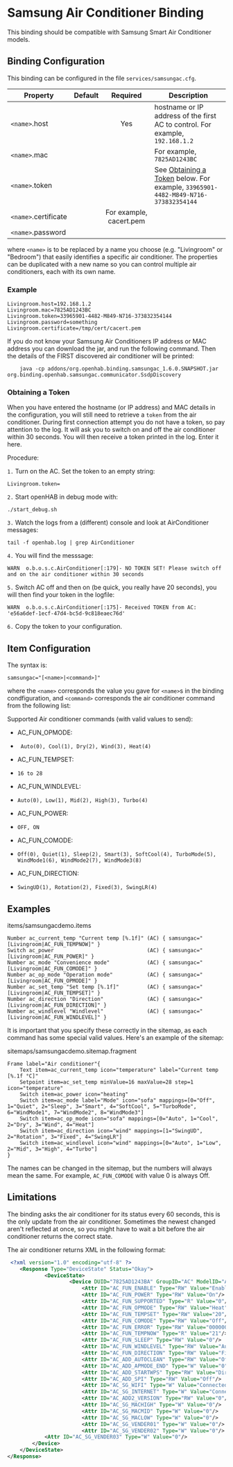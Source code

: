 # Samsung Air Conditioner Binding

This binding should be compatible with Samsung Smart Air Conditioner models.

## Binding Configuration

This binding can be configured in the file `services/samsungac.cfg`.

| Property | Default | Required | Description |
|----------|---------|:--------:|-------------|
| `<name>`.host |     |    Yes   | hostname or IP address of the first AC to control.  For example, `192.168.1.2` |
| `<name>`.mac |      |          | For example, `7825AD1243BC` |
| `<name>`.token |    |          | See [Obtaining a Token](#obtaining-a-token) below. For example, `33965901-4482-M849-N716-373832354144` |
| `<name>`.certificate |         | For example, cacert.pem |
| `<name>`.password   |          |  |

where `<name>` is to be replaced by a name you choose (e.g. "Livingroom" or "Bedroom") that easily identifies a specific air conditioner.  The properties can be duplicated with a new name so you can control multiple air conditioners, each with its own name.

### Example

```
Livingroom.host=192.168.1.2
Livingroom.mac=7825AD1243BC
Livingroom.token=33965901-4482-M849-N716-373832354144
Livingroom.password=something
Livingroom.certificate=/tmp/cert/cacert.pem
```

If you do not know your Samsung Air Conditioners IP address or MAC address you can download the jar, and run the following command. Then the details of the FIRST discovered air conditioner will be printed:

```shell
    java -cp addons/org.openhab.binding.samsungac_1.6.0.SNAPSHOT.jar org.binding.openhab.samsungac.communicator.SsdpDiscovery
```

### Obtaining a Token

When you have entered the hostname (or IP address) and MAC details in the configuration, you will still need to retrieve a `token` from the air conditioner.  During first connection attempt you do not have a token, so pay attention to the log. It will ask you to switch on and off the air conditioner within 30 seconds. You will then receive a token printed in the log. Enter it here.

Procedure:  

`1.` Turn on the AC. Set the token to an empty string:

```
Livingroom.token=
```

`2.` Start openHAB in debug mode with:  

```
./start_debug.sh
```

`3.` Watch the logs from a (different) console and look at AirConditioner messages:  

```
tail -f openhab.log | grep AirConditioner
```

`4.` You will find the messsage:  

```
WARN  o.b.o.s.c.AirConditioner[:179]- NO TOKEN SET! Please switch off and on the air conditioner within 30 seconds  
```

`5.` Switch AC off and then on (be quick, you really have 20 seconds), you will then find your token in the logfile:                                      

 ```
 WARN  o.b.o.s.c.AirConditioner[:175]- Received TOKEN from AC: 'e56a6def-1ecf-47d4-bc5d-9c818eaec76d'  
 ```

`6.` Copy the token to your configuration.

## Item Configuration

The syntax is:

```
samsungac="[<name>|<command>]"
```

where the `<name>` corresponds the value you gave for `<name>`s in the binding condfiguration, and `<command>` corresponds the air conditioner command from the following list:

Supported Air conditioner commands (with valid values to send):

* AC_FUN_OPMODE:
 *      Auto(0), Cool(1), Dry(2), Wind(3), Heat(4)
* AC_FUN_TEMPSET: 
 *     16 to 28 
* AC_FUN_WINDLEVEL:
 *     Auto(0), Low(1), Mid(2), High(3), Turbo(4) 
* AC_FUN_POWER: 
 *     OFF, ON 
* AC_FUN_COMODE:
 *     Off(0), Quiet(1), Sleep(2), Smart(3), SoftCool(4), TurboMode(5), WindMode1(6), WindMode2(7), WindMode3(8) 
* AC_FUN_DIRECTION:
 *     SwingUD(1), Rotation(2), Fixed(3), SwingLR(4)

## Examples


items/samsungacdemo.items

```
Number ac_current_temp "Current temp [%.1f]" (AC) { samsungac="[Livingroom|AC_FUN_TEMPNOW]" }
Switch ac_power                              (AC) { samsungac="[Livingroom|AC_FUN_POWER]" }
Number ac_mode "Convenience mode"            (AC) { samsungac="[Livingroom|AC_FUN_COMODE]" }
Number ac_op_mode "Operation mode"           (AC) { samsungac="[Livingroom|AC_FUN_OPMODE]" }
Number ac_set_temp "Set temp [%.1f]"         (AC) { samsungac="[Livingroom|AC_FUN_TEMPSET]" }
Number ac_direction "Direction"              (AC) { samsungac="[Livingroom|AC_FUN_DIRECTION]" }
Number ac_windlevel "Windlevel"              (AC) { samsungac="[Livingroom|AC_FUN_WINDLEVEL]" }
```

It is important that you specify these correctly in the sitemap, as each command has some special valid values. Here's an example of the sitemap:

sitemaps/samsungacdemo.sitemap.fragment

```
Frame label="Air conditioner"{
    Text item=ac_current_temp icon="temperature" label="Current temp [%.1f °C]"
    Setpoint item=ac_set_temp minValue=16 maxValue=28 step=1 icon="temperature"
    Switch item=ac_power icon="heating"
    Switch item=ac_mode label="Mode" icon="sofa" mappings=[0="Off", 1="Quiet", 2="Sleep", 3="Smart", 4="SoftCool", 5="TurboMode", 6="WindMode1", 7="WindMode2", 8="WindMode3"]
    Switch item=ac_op_mode icon="sofa" mappings=[0="Auto", 1="Cool", 2="Dry", 3="Wind", 4="Heat"]
    Switch item=ac_direction icon="wind" mappings=[1="SwingUD", 2="Rotation", 3="Fixed", 4="SwingLR"]
    Switch item=ac_windlevel icon="wind" mappings=[0="Auto", 1="Low", 2="Mid", 3="High", 4="Turbo"]
}
```

The names can be changed in the sitemap, but the numbers will always mean the same. For example, `AC_FUN_COMODE` with value 0 is always Off.

## Limitations

The binding asks the air conditioner for its status every 60 seconds, this is the only update from the air conditioner. Sometimes the newest changed aren't reflected at once, so you might have to wait a bit before the air conditioner returns the correct state.

The air conditioner returns XML in the following format:

```xml
 <?xml version="1.0" encoding="utf-8" ?>
    <Response Type="DeviceState" Status="Okay">
            <DeviceState>
                    <Device DUID="7825AD1243BA" GroupID="AC" ModelID="AC" >
                        <Attr ID="AC_FUN_ENABLE" Type="RW" Value="Enable"/>
                        <Attr ID="AC_FUN_POWER" Type="RW" Value="On"/>
                        <Attr ID="AC_FUN_SUPPORTED" Type="R" Value="0"/>
                        <Attr ID="AC_FUN_OPMODE" Type="RW" Value="Heat"/>
                        <Attr ID="AC_FUN_TEMPSET" Type="RW" Value="20"/>
                        <Attr ID="AC_FUN_COMODE" Type="RW" Value="Off"/>
                        <Attr ID="AC_FUN_ERROR" Type="RW" Value="00000000"/>
                        <Attr ID="AC_FUN_TEMPNOW" Type="R" Value="21"/>
                        <Attr ID="AC_FUN_SLEEP" Type="RW" Value="0"/>
                        <Attr ID="AC_FUN_WINDLEVEL" Type="RW" Value="Auto"/>
                        <Attr ID="AC_FUN_DIRECTION" Type="RW" Value="Fixed"/>
                        <Attr ID="AC_ADD_AUTOCLEAN" Type="RW" Value="Off"/>
                        <Attr ID="AC_ADD_APMODE_END" Type="W" Value="0"/>
                        <Attr ID="AC_ADD_STARTWPS" Type="RW" Value="Direct"/>
                        <Attr ID="AC_ADD_SPI" Type="RW" Value="Off"/>
                        <Attr ID="AC_SG_WIFI" Type="W" Value="Connected"/>
                        <Attr ID="AC_SG_INTERNET" Type="W" Value="Connected"/>
                        <Attr ID="AC_ADD2_VERSION" Type="RW" Value="0"/>
                        <Attr ID="AC_SG_MACHIGH" Type="W" Value="0"/>
                        <Attr ID="AC_SG_MACMID" Type="W" Value="0"/>
                        <Attr ID="AC_SG_MACLOW" Type="W" Value="0"/>
                        <Attr ID="AC_SG_VENDER01" Type="W" Value="0"/>
                        <Attr ID="AC_SG_VENDER02" Type="W" Value="0"/>
            <Attr ID="AC_SG_VENDER03" Type="W" Value="0"/>
        </Device>
    </DeviceState>
</Response> 
```